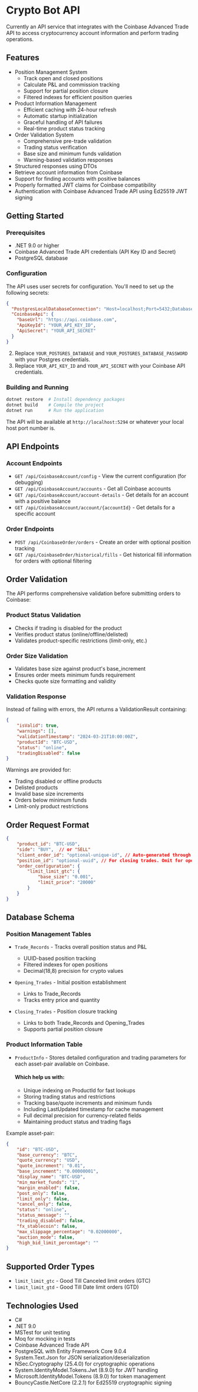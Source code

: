 # Crypto Bot API

Currently an API service that integrates with the Coinbase Advanced Trade API to access cryptocurrency account information and perform trading operations.

## Features

- Position Management System
  - Track open and closed positions
  - Calculate P&L and commission tracking
  - Support for partial position closure
  - Filtered indexes for efficient position queries
- Product Information Management
  - Efficient caching with 24-hour refresh
  - Automatic startup initialization
  - Graceful handling of API failures
  - Real-time product status tracking
- Order Validation System
  - Comprehensive pre-trade validation
  - Trading status verification
  - Base size and minimum funds validation
  - Warning-based validation responses
- Structured responses using DTOs
- Retrieve account information from Coinbase
- Support for finding accounts with positive balances
- Properly formatted JWT claims for Coinbase compatibility
- Authentication with Coinbase Advanced Trade API using Ed25519 JWT signing

## Getting Started

### Prerequisites

- .NET 9.0 or higher
- Coinbase Advanced Trade API credentials (API Key ID and Secret)
- PostgreSQL database

### Configuration

The API uses user secrets for configuration. You'll need to set up the following secrets:

```json
{
  "PostgresLocalDatabaseConnection": "Host=localhost;Port=5432;Database=YOUR_POSTGRES_DATABASE;Username=postgres;Password=YOUR_POSTGRES_DATABASE_PASSWORD",
  "CoinbaseApi": {
    "baseUrl": "https://api.coinbase.com",
    "ApiKeyId": "YOUR_API_KEY_ID",
    "ApiSecret": "YOUR_API_SECRET"
  }
}
```

2. Replace `YOUR_POSTGRES_DATABASE` and `YOUR_POSTGRES_DATABASE_PASSWORD` with your Postgres credentials.
3. Replace `YOUR_API_KEY_ID` and `YOUR_API_SECRET` with your Coinbase API credentials.

### Building and Running

```bash
dotnet restore  # Install dependency packages 
dotnet build    # Compile the project
dotnet run      # Run the application
```

The API will be available at `http://localhost:5294` or whatever your local host port number is.

## API Endpoints

### Account Endpoints
- `GET /api/CoinbaseAccount/config` - View the current configuration (for debugging)
- `GET /api/CoinbaseAccount/accounts` - Get all Coinbase accounts
- `GET /api/CoinbaseAccount/account-details` - Get details for an account with a positive balance
- `GET /api/CoinbaseAccount/account/{accountId}` - Get details for a specific account

### Order Endpoints
- `POST /api/CoinbaseOrder/orders` - Create an order with optional position tracking
- `GET /api/CoinbaseOrder/historical/fills` - Get historical fill information for orders with optional filtering

## Order Validation

The API performs comprehensive validation before submitting orders to Coinbase:

### Product Status Validation
- Checks if trading is disabled for the product
- Verifies product status (online/offline/delisted)
- Validates product-specific restrictions (limit-only, etc.)

### Order Size Validation
- Validates base size against product's base_increment
- Ensures order meets minimum funds requirement
- Checks quote size formatting and validity

### Validation Response
Instead of failing with errors, the API returns a ValidationResult containing:
```json
{
    "isValid": true,
    "warnings": [],
    "validationTimestamp": "2024-03-21T10:00:00Z",
    "productId": "BTC-USD",
    "status": "online",
    "tradingDisabled": false
}
```

Warnings are provided for:
- Trading disabled or offline products
- Delisted products
- Invalid base size increments
- Orders below minimum funds
- Limit-only product restrictions

## Order Request Format
```json
{
    "product_id": "BTC-USD",
    "side": "BUY",  // or "SELL"
    "client_order_id": "optional-unique-id", // Auto-generated through the GenerateCoinbaseClientOrderId Utility
    "position_id": "optional-uuid", // For closing trades. Omit for opening new positions
    "order_configuration": {
        "limit_limit_gtc": {
            "base_size": "0.001",
            "limit_price": "20000"
        }
    }
}
```

## Database Schema

### Position Management Tables

- `Trade_Records` - Tracks overall position status and P&L
  - UUID-based position tracking
  - Filtered indexes for open positions
  - Decimal(18,8) precision for crypto values

- `Opening_Trades` - Initial position establishment
  - Links to Trade_Records
  - Tracks entry price and quantity

- `Closing_Trades` - Position closure tracking
  - Links to both Trade_Records and Opening_Trades
  - Supports partial position closure

### Product Information Table

- `ProductInfo` - Stores detailed configuration and trading parameters for each asset-pair available on Coinbase. 
  
  #### Which help us with:
  - Unique indexing on ProductId for fast lookups
  - Storing trading status and restrictions
  - Tracking base/quote increments and minimum funds
  - Including LastUpdated timestamp for cache management
  - Full decimal precision for currency-related fields
  - Maintaining product status and trading flags

Example asset-pair:
```json
{
    "id": "BTC-USD",
    "base_currency": "BTC",
    "quote_currency": "USD",
    "quote_increment": "0.01",
    "base_increment": "0.00000001",
    "display_name": "BTC-USD",
    "min_market_funds": "1",
    "margin_enabled": false,
    "post_only": false,
    "limit_only": false,
    "cancel_only": false,
    "status": "online",
    "status_message": "",
    "trading_disabled": false,
    "fx_stablecoin": false,
    "max_slippage_percentage": "0.02000000",
    "auction_mode": false,
    "high_bid_limit_percentage": ""
}
```

## Supported Order Types
- `limit_limit_gtc` - Good Till Canceled limit orders (GTC)
- `limit_limit_gtd` - Good Till Date limit orders (GTD)

## Technologies Used

- C#
- .NET 9.0
- MSTest for unit testing
- Moq for mocking in tests
- Coinbase Advanced Trade API
- PostgreSQL with Entity Framework Core 9.0.4
- System.Text.Json for JSON serialization/deserialization
- NSec.Cryptography (25.4.0) for cryptographic operations
- System.IdentityModel.Tokens.Jwt (8.9.0) for JWT handling
- Microsoft.IdentityModel.Tokens (8.9.0) for token management
- BouncyCastle.NetCore (2.2.1) for Ed25519 cryptographic signing